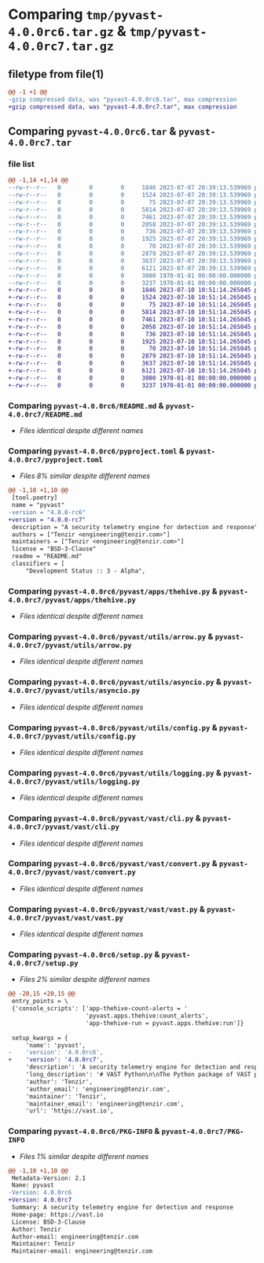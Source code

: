 # Comparing `tmp/pyvast-4.0.0rc6.tar.gz` & `tmp/pyvast-4.0.0rc7.tar.gz`

## filetype from file(1)

```diff
@@ -1 +1 @@
-gzip compressed data, was "pyvast-4.0.0rc6.tar", max compression
+gzip compressed data, was "pyvast-4.0.0rc7.tar", max compression
```

## Comparing `pyvast-4.0.0rc6.tar` & `pyvast-4.0.0rc7.tar`

### file list

```diff
@@ -1,14 +1,14 @@
--rw-r--r--   0        0        0     1846 2023-07-07 20:39:13.539969 pyvast-4.0.0rc6/README.md
--rw-r--r--   0        0        0     1524 2023-07-07 20:39:13.539969 pyvast-4.0.0rc6/pyproject.toml
--rw-r--r--   0        0        0       75 2023-07-07 20:39:13.539969 pyvast-4.0.0rc6/pyvast/__init__.py
--rw-r--r--   0        0        0     5814 2023-07-07 20:39:13.539969 pyvast-4.0.0rc6/pyvast/apps/thehive.py
--rw-r--r--   0        0        0     7461 2023-07-07 20:39:13.539969 pyvast-4.0.0rc6/pyvast/utils/arrow.py
--rw-r--r--   0        0        0     2058 2023-07-07 20:39:13.539969 pyvast-4.0.0rc6/pyvast/utils/asyncio.py
--rw-r--r--   0        0        0      736 2023-07-07 20:39:13.539969 pyvast-4.0.0rc6/pyvast/utils/config.py
--rw-r--r--   0        0        0     1925 2023-07-07 20:39:13.539969 pyvast-4.0.0rc6/pyvast/utils/logging.py
--rw-r--r--   0        0        0       70 2023-07-07 20:39:13.539969 pyvast-4.0.0rc6/pyvast/vast/__init__.py
--rw-r--r--   0        0        0     2879 2023-07-07 20:39:13.539969 pyvast-4.0.0rc6/pyvast/vast/cli.py
--rw-r--r--   0        0        0     3637 2023-07-07 20:39:13.539969 pyvast-4.0.0rc6/pyvast/vast/convert.py
--rw-r--r--   0        0        0     6121 2023-07-07 20:39:13.539969 pyvast-4.0.0rc6/pyvast/vast/vast.py
--rw-r--r--   0        0        0     3080 1970-01-01 00:00:00.000000 pyvast-4.0.0rc6/setup.py
--rw-r--r--   0        0        0     3237 1970-01-01 00:00:00.000000 pyvast-4.0.0rc6/PKG-INFO
+-rw-r--r--   0        0        0     1846 2023-07-10 10:51:14.265045 pyvast-4.0.0rc7/README.md
+-rw-r--r--   0        0        0     1524 2023-07-10 10:51:14.265045 pyvast-4.0.0rc7/pyproject.toml
+-rw-r--r--   0        0        0       75 2023-07-10 10:51:14.265045 pyvast-4.0.0rc7/pyvast/__init__.py
+-rw-r--r--   0        0        0     5814 2023-07-10 10:51:14.265045 pyvast-4.0.0rc7/pyvast/apps/thehive.py
+-rw-r--r--   0        0        0     7461 2023-07-10 10:51:14.265045 pyvast-4.0.0rc7/pyvast/utils/arrow.py
+-rw-r--r--   0        0        0     2058 2023-07-10 10:51:14.265045 pyvast-4.0.0rc7/pyvast/utils/asyncio.py
+-rw-r--r--   0        0        0      736 2023-07-10 10:51:14.265045 pyvast-4.0.0rc7/pyvast/utils/config.py
+-rw-r--r--   0        0        0     1925 2023-07-10 10:51:14.265045 pyvast-4.0.0rc7/pyvast/utils/logging.py
+-rw-r--r--   0        0        0       70 2023-07-10 10:51:14.265045 pyvast-4.0.0rc7/pyvast/vast/__init__.py
+-rw-r--r--   0        0        0     2879 2023-07-10 10:51:14.265045 pyvast-4.0.0rc7/pyvast/vast/cli.py
+-rw-r--r--   0        0        0     3637 2023-07-10 10:51:14.265045 pyvast-4.0.0rc7/pyvast/vast/convert.py
+-rw-r--r--   0        0        0     6121 2023-07-10 10:51:14.265045 pyvast-4.0.0rc7/pyvast/vast/vast.py
+-rw-r--r--   0        0        0     3080 1970-01-01 00:00:00.000000 pyvast-4.0.0rc7/setup.py
+-rw-r--r--   0        0        0     3237 1970-01-01 00:00:00.000000 pyvast-4.0.0rc7/PKG-INFO
```

### Comparing `pyvast-4.0.0rc6/README.md` & `pyvast-4.0.0rc7/README.md`

 * *Files identical despite different names*

### Comparing `pyvast-4.0.0rc6/pyproject.toml` & `pyvast-4.0.0rc7/pyproject.toml`

 * *Files 8% similar despite different names*

```diff
@@ -1,10 +1,10 @@
 [tool.poetry]
 name = "pyvast"
-version = "4.0.0-rc6"
+version = "4.0.0-rc7"
 description = "A security telemetry engine for detection and response"
 authors = ["Tenzir <engineering@tenzir.com>"]
 maintainers = ["Tenzir <engineering@tenzir.com>"]
 license = "BSD-3-Clause"
 readme = "README.md"
 classifiers = [
     "Development Status :: 3 - Alpha",
```

### Comparing `pyvast-4.0.0rc6/pyvast/apps/thehive.py` & `pyvast-4.0.0rc7/pyvast/apps/thehive.py`

 * *Files identical despite different names*

### Comparing `pyvast-4.0.0rc6/pyvast/utils/arrow.py` & `pyvast-4.0.0rc7/pyvast/utils/arrow.py`

 * *Files identical despite different names*

### Comparing `pyvast-4.0.0rc6/pyvast/utils/asyncio.py` & `pyvast-4.0.0rc7/pyvast/utils/asyncio.py`

 * *Files identical despite different names*

### Comparing `pyvast-4.0.0rc6/pyvast/utils/config.py` & `pyvast-4.0.0rc7/pyvast/utils/config.py`

 * *Files identical despite different names*

### Comparing `pyvast-4.0.0rc6/pyvast/utils/logging.py` & `pyvast-4.0.0rc7/pyvast/utils/logging.py`

 * *Files identical despite different names*

### Comparing `pyvast-4.0.0rc6/pyvast/vast/cli.py` & `pyvast-4.0.0rc7/pyvast/vast/cli.py`

 * *Files identical despite different names*

### Comparing `pyvast-4.0.0rc6/pyvast/vast/convert.py` & `pyvast-4.0.0rc7/pyvast/vast/convert.py`

 * *Files identical despite different names*

### Comparing `pyvast-4.0.0rc6/pyvast/vast/vast.py` & `pyvast-4.0.0rc7/pyvast/vast/vast.py`

 * *Files identical despite different names*

### Comparing `pyvast-4.0.0rc6/setup.py` & `pyvast-4.0.0rc7/setup.py`

 * *Files 2% similar despite different names*

```diff
@@ -20,15 +20,15 @@
 entry_points = \
 {'console_scripts': ['app-thehive-count-alerts = '
                      'pyvast.apps.thehive:count_alerts',
                      'app-thehive-run = pyvast.apps.thehive:run']}
 
 setup_kwargs = {
     'name': 'pyvast',
-    'version': '4.0.0rc6',
+    'version': '4.0.0rc7',
     'description': 'A security telemetry engine for detection and response',
     'long_description': '# VAST Python\n\nThe Python package of VAST provides a flexible control plane to integrate VAST\nwith other security tools.\n\n> **Note**\n> The Python effort is still highly experimental and subject to rapid change.\n> Please do not consider it for production use.\n\n## Usage\n\nTo get started, clone the VAST repository and install the Python package via\n[Poetry](https://python-poetry.org/docs/):\n\n```bash\ngit clone https://github.com/tenzir/vast.git\ncd vast/python\npoetry install\n```\n\n## Development\n\nWe recommend that you work with an editable installation, which is the default\nfor `poetry install`.\n\n### Unit Tests\n\nRun the unit tests via pytest:\n\n```bash\npoetry run pytest\n```\n\n### Integration Tests\n\nRun the integrations tests via Docker Compose and pytest:\n\n```bash\n./docker-poetry-run.sh pytest -v\n```\n\n## Packaging\n\nThe following instructions concern maintainers who want to publish the Python\npackage to PyPI.\n\n> **Note**\n> Our releasing scripts and CI run these steps automatically. You do not need to\n> intervene anywhere. The instructions below merely document the steps taken.\n\n### Bump the version\n\nPrior to releasing a new version, bump the version, e.g.:\n\n```bash\npoetry version 2.3.1\n```\n\nThis updates the `pyproject.toml` file.\n\n### Publish to Test PyPI\n\n1. Add a Test PyPi repository:\n\n   ```bash\n   poetry config repositories.test-pypi https://test.pypi.org/legacy/\n   ```\n\n2. Get the token from <https://test.pypi.org/manage/account/token/>.\n\n3. Store the token:\n\n  ```bash\n  poetry config pypi-token.test-pypi pypi-XXXXXXXX\n  ```\n\n4. Publish:\n  \n   ```bash\n   poetry publish --build -r test-pypi\n   ```\n\n### Publish to PyPI\n\n1. Get the token from <https://pypi.org/manage/account/token/>.\n\n2. Store the token:\n\n  ```bash\n  poetry config pypi-token.pypi pypi-XXXXXXXX\n  ```\n\n3. Publish\n\n   ```bash\n   poetry publish --build\n   ```\n',
     'author': 'Tenzir',
     'author_email': 'engineering@tenzir.com',
     'maintainer': 'Tenzir',
     'maintainer_email': 'engineering@tenzir.com',
     'url': 'https://vast.io',
```

### Comparing `pyvast-4.0.0rc6/PKG-INFO` & `pyvast-4.0.0rc7/PKG-INFO`

 * *Files 1% similar despite different names*

```diff
@@ -1,10 +1,10 @@
 Metadata-Version: 2.1
 Name: pyvast
-Version: 4.0.0rc6
+Version: 4.0.0rc7
 Summary: A security telemetry engine for detection and response
 Home-page: https://vast.io
 License: BSD-3-Clause
 Author: Tenzir
 Author-email: engineering@tenzir.com
 Maintainer: Tenzir
 Maintainer-email: engineering@tenzir.com
```

